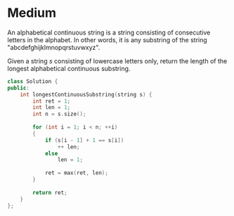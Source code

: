 # Medium

An alphabetical continuous string is a string consisting of consecutive letters in the alphabet. In other words, it is any substring of the string "abcdefghijklmnopqrstuvwxyz".

Given a string $s$ consisting of lowercase letters only, return the length of the longest alphabetical continuous substring.

```cpp
class Solution {
public:
    int longestContinuousSubstring(string s) {
        int ret = 1;
        int len = 1;
        int n = s.size();
        
        for (int i = 1; i < n; ++i)
        {
            if (s[i - 1] + 1 == s[i])
                ++ len;
            else
                len = 1;
            
            ret = max(ret, len);
        }
        
        return ret;
    }
};
```
